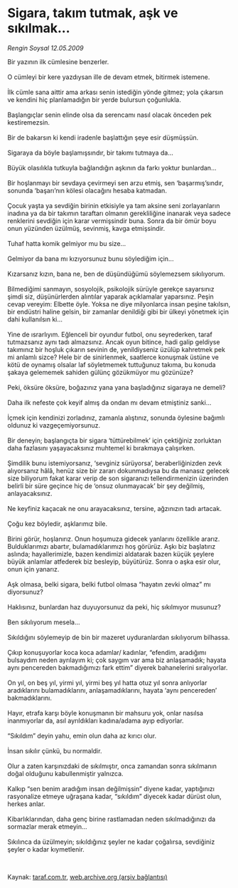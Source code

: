 # Sigara, takım tutmak, aşk ve sıkılmak...

*Rengin Soysal 12.05.2009*

<div class="taraf_structure_2col_1zq">
<div class="margen_n">



 <p>Bir yazının ilk cümlesine benzerler. <br/><br/>O cümleyi bir kere yazdıysan ille de devam etmek, bitirmek istemene. <br/><br/>İlk cümle sana aittir ama arkası senin istediğin yönde gitmez; yola çıkarsın ve kendini hiç planlamadığın bir yerde bulursun çoğunlukla. <br/><br/>Başlangıçlar senin elinde olsa da serencamı nasıl olacak önceden pek kestiremezsin. <br/><br/>Bir de bakarsın ki kendi iradenle başlattığın şeye esir düşmüşsün. <br/><br/>Sigaraya da böyle başlamışsındır, bir takımı tutmaya da... <br/><br/>Büyük olasılıkla tutkuyla bağlandığın aşkının da farkı yoktur bunlardan... <br/><br/>Bir hoşlanmayı bir sevdaya çevirmeyi sen arzu etmiş, sen ‘başarmış’sındır, sonunda ‘başarı’nın kölesi olacağını hesaba katmadan. <br/><br/>Çocuk yaşta ya sevdiğin birinin etkisiyle ya tam aksine seni zorlayanların inadına ya da bir takımın taraftarı olmanın gerekliliğine inanarak veya sadece renklerini sevdiğin için karar vermişsindir buna. Sonra da bir ömür boyu onun yüzünden üzülmüş, sevinmiş, kavga etmişsindir. <br/><br/>Tuhaf hatta komik gelmiyor mu bu size... <br/><br/>Gelmiyor da bana mı kızıyorsunuz bunu söylediğim için... <br/><br/>Kızarsanız kızın, bana ne, ben de düşündüğümü söylemezsem sıkılıyorum. <br/><br/>Bilmediğimi sanmayın, sosyolojik, psikolojik sürüyle gerekçe sayarsınız şimdi siz, düşünürlerden alıntılar yaparak açıklamalar yaparsınız. Peşin cevap vereyim: Elbette öyle. Yoksa ne diye milyonlarca insan peşine takılsın, bir endüstri haline gelsin, bir zamanlar denildiği gibi bir ülkeyi yönetmek için dahi kullanılsın ki... <br/><br/>Yine de ısrarlıyım. Eğlenceli bir oyundur futbol, onu seyrederken, taraf tutmazsanız aynı tadı almazsınız. Ancak oyun bitince, hadi galip geldiyse takımınız bir hoşluk çıkarın sevinin de, yenildiyseniz üzülüp kahretmek pek mi anlamlı sizce? Hele bir de sinirlenmek, saatlerce konuşmak üstüne ve kötü de oynamış olsalar laf söyletmemek tuttuğunuz takıma, bu konuda şakaya gelememek sahiden gülünç gözükmüyor mu gözünüze? <br/><br/>Peki, öksüre öksüre, boğazınız yana yana başladığınız sigaraya ne demeli? <br/><br/>Daha ilk nefeste çok keyif almış da ondan mı devam etmiştiniz sanki... <br/><br/>İçmek için kendinizi zorladınız, zamanla alıştınız, sonunda öylesine bağımlı oldunuz ki vazgeçemiyorsunuz. <br/><br/>Bir deneyin; başlangıçta bir sigara ‘tüttürebilmek’ için çektiğiniz zorluktan daha fazlasını yaşayacaksınız muhtemel ki bırakmaya çalışırken. <br/><br/>Şimdilik bunu istemiyorsanız, ‘sevginiz sürüyorsa’, beraberliğinizden zevk alıyorsanız hâlâ, henüz size bir zararı dokunmadıysa bu da manasız gelecek size biliyorum fakat karar verip de son sigaranızı tellendirmenizin üzerinden belirli bir süre geçince hiç de ‘onsuz olunmayacak’ bir şey değilmiş, anlayacaksınız. <br/><br/>Ne keyfiniz kaçacak ne onu arayacaksınız, tersine, ağzınızın tadı artacak. <br/><br/>Çoğu kez böyledir, aşklarımız bile. <br/><br/>Birini görür, hoşlanırız. Onun hoşumuza gidecek yanlarını özellikle ararız. Bulduklarımızı abartır, bulamadıklarımızı hoş görürüz. Aşkı biz başlatırız aslında; hayallerimizle, bazen kendimizi aldatarak bazen küçük şeylere büyük anlamlar atfederek biz besleyip, büyütürüz. Sonra o aşka esir olur, onun için yanarız. <br/><br/>Aşk olmasa, belki sigara, belki futbol olmasa “hayatın zevki olmaz” mı diyorsunuz? <br/><br/>Haklısınız, bunlardan haz duyuyorsunuz da peki, hiç sıkılmıyor musunuz? <br/><br/>Ben sıkılıyorum mesela... <br/><br/>Sıkıldığını söylemeyip de bin bir mazeret uyduranlardan sıkılıyorum bilhassa. <br/><br/>Çıkıp konuşuyorlar koca koca adamlar/ kadınlar, “efendim, aradığımı bulsaydım neden ayrılayım ki; çok saygım var ama biz anlaşamadık; hayata aynı pencereden bakmadığımızı fark ettim” diyerek bahanelerini sıralıyorlar. <br/><br/>On yıl, on beş yıl, yirmi yıl, yirmi beş yıl hatta otuz yıl sonra anlıyorlar aradıklarını bulamadıklarını, anlaşamadıklarını, hayata ‘aynı pencereden’ bakmadıklarını. <br/><br/>Hayır, etrafa karşı böyle konuşmanın bir mahsuru yok, onlar nasılsa inanmıyorlar da, asıl ayrıldıkları kadına/adama ayıp ediyorlar. <br/><br/>“Sıkıldım” deyin yahu, emin olun daha az kırıcı olur. <br/><br/>İnsan sıkılır çünkü, bu normaldir. <br/><br/>Olur a zaten karşınızdaki de sıkılmıştır, onca zamandan sonra sıkılmanın doğal olduğunu kabullenmiştir yalnızca. <br/><br/>Kalkıp “sen benim aradığım insan değilmişsin” diyene kadar, yaptığınızı rasyonalize etmeye uğraşana kadar, “sıkıldım” diyecek kadar dürüst olun, herkes anlar. <br/><br/>Kibarlıklarından, daha genç birine rastlamadan neden sıkılmadığınızı da sormazlar merak etmeyin... <br/><br/>Sıkılınca da üzülmeyin; sıkıldığınız şeyler ne kadar çoğalırsa, sevdiğiniz şeyler o kadar kıymetlenir.</p>

<br/>


<div id="taraf_not">
</div>

</div>


</div>

Kaynak: [taraf.com.tr](http://taraf.com.tr:80/makale/5480.htm), [web.archive.org (arşiv bağlantısı)](http://web.archive.org/web/20090528065943/http://taraf.com.tr:80/makale/5480.htm)
